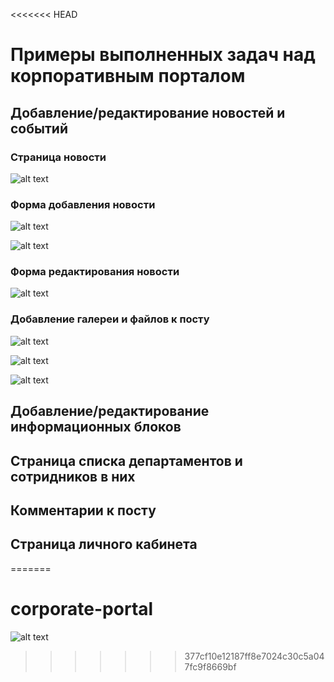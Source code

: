 <<<<<<< HEAD
# Примеры выполненных задач над корпоративным порталом

## Добавление/редактирование новостей и событий

### Страница новости
![alt text](https://github.com/Anatov777/corporate-portal/blob/main/images/news/news_view.PNG)

### Форма добавления новости
![alt text](https://github.com/Anatov777/corporate-portal/blob/main/images/news/news_add_1.PNG)

![alt text](https://github.com/Anatov777/corporate-portal/blob/main/images/news/news_add_2.PNG)

### Форма редактирования новости
![alt text](https://github.com/Anatov777/corporate-portal/blob/main/images/news/news_edit.PNG)

### Добавление галереи и файлов к посту
![alt text](https://github.com/Anatov777/corporate-portal/blob/main/images/news/news_gallery_1.PNG)

![alt text](https://github.com/Anatov777/corporate-portal/blob/main/images/news/news_files.PNG)

![alt text](https://github.com/Anatov777/corporate-portal/blob/main/images/news/news_gallery_2.PNG)

## Добавление/редактирование информационных блоков
## Страница списка департаментов и сотридников в них
## Комментарии к посту
## Страница личного кабинета
=======
# corporate-portal

![alt text](https://github.com/Anatov777/corporate-portal/blob/main/images/news/news_view.PNG)
>>>>>>> 377cf10e12187ff8e7024c30c5a047fc9f8669bf
